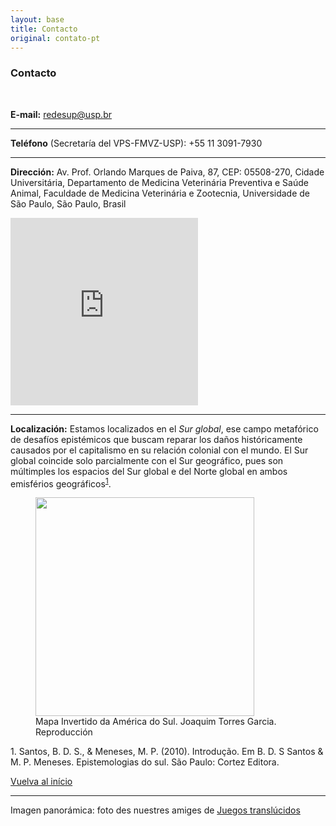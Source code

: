 ```yaml
---
layout: base
title: Contacto
original: contato-pt
---
```


### Contacto
<br>

**E-mail:** redesup@usp.br

---

**Teléfono** (Secretaría del VPS-FMVZ-USP): +55 11 3091-7930

---

**Dirección:** Av. Prof. Orlando Marques de Paiva, 87, CEP: 05508-270, Cidade Universitária, Departamento de Medicina Veterinária Preventiva e Saúde Animal, Faculdade de Medicina Veterinária e Zootecnia, Universidade de São Paulo, São Paulo, Brasil

<iframe src="https://www.google.com/maps/embed?pb=!1m18!1m12!1m3!1d14627.872072418017!2d-46.74827693297299!3d-23.569592093946003!2m3!1f0!2f0!3f0!3m2!1i1024!2i768!4f13.1!3m3!1m2!1s0x94ce5646c392677b%3A0x8ec8ebc04df7f6c0!2sUSP%20Faculdade%20de%20Medicina%20Veterin%C3%A1ria%20e%20Zootecnia!5e0!3m2!1sen!2sbr!4v1609342481364!5m2!1sen!2sbr" width="300" height="300" frameborder="0" style="border:0;" allowfullscreen="" aria-hidden="false" tabindex="0"></iframe>

---

**Localización:** Estamos localizados en el *Sur global*, ese campo metafórico de desafíos epistémicos que buscam reparar los daños históricamente causados por el capitalismo en su relación colonial con el mundo. El Sur global coincide solo parcialmente con el Sur geográfico, pues son múltimples los espacios del Sur global e del Norte global en ambos emisférios geográficos<sup>[1](#sul-global)</sup>.
<figure>
<img src="{{root}}/assets/garcia-torres.jpg" width=350 height=auto>
<figcaption>Mapa Invertido da América do Sul. Joaquim Torres Garcia. Reproducción</figcaption>
</figure>

<a class="citacao" name="sul-global">1. Santos, B. D. S., & Meneses, M. P. (2010). Introdução. Em B. D. S Santos & M. P. Meneses. Epistemologias do sul. São Paulo: Cortez Editora.</a>   

[Vuelva al início](#top)

---

Imagen panorámica: foto des nuestres amiges de [Juegos translúcidos](https://www.juegostranslucidos.com/)

